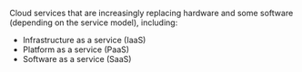 Cloud services that are increasingly replacing hardware and some software (depending on the service model), including:  

- Infrastructure as a service (IaaS)
- Platform as a service (PaaS)
- Software as a service (SaaS)